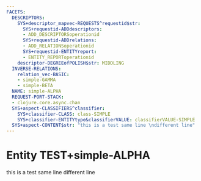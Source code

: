 ```yaml
---
FACETS:
  DESCRIPTORS:
    SYS+descriptor_mapvec-REQUESTS^requestid$str:
      SYS+requestid-ADDdescriptors:
      - ADD_DESCRIPTORSoperationid
      SYS+requestid-ADDrelations:
      - ADD_RELATIONSoperationid
      SYS+requestid-ENTITYreport:
      - ENTITY_REPORToperationid
    descriptor-DEGREEofPOLISH$str: MIDDLING
  INVERSE-RELATIONS:
    relation_vec-BASIC:
    - simple-GAMMA
    - simple-BETA
  NAME: simple-ALPHA
  REQUEST-PORT-STACK:
  - clojure.core.async.chan
  SYS+aspect-CLASSIFIERS^classifier:
    SYS+classifier-CLASS: class-SIMPLE
    SYS+classifier-ENTITYtype&classifierVALUE: classifierVALUE-SIMPLE
  SYS+aspect-CONTENT$str: "this is a test same line \ndifferent line"
---
```

# Entity TEST+simple-ALPHA

this is a test same line 
different line
